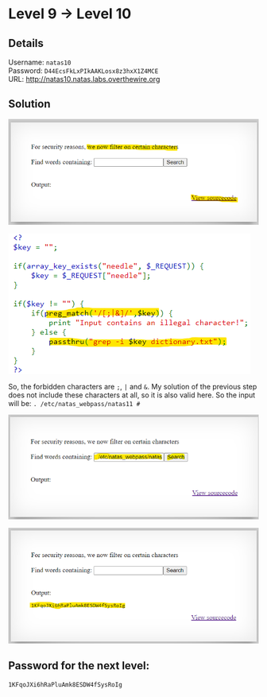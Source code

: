 # Level 9 → Level 10

## Details
Username: `natas10`<br />
Password: `D44EcsFkLxPIkAAKLosx8z3hxX1Z4MCE`<br />
URL:      http://natas10.natas.labs.overthewire.org

## Solution
<img src="./0.png"></img>

<img src="./1.png"></img>

So, the forbidden characters are `;`, `|` and `&`. My solution of the previous step does not include these characters at all, so it is also valid here. So the input will be: `. /etc/natas_webpass/natas11 #`

<img src="./2.png"></img>

<img src="./3.png"></img>

## Password for the next level:
```
1KFqoJXi6hRaPluAmk8ESDW4fSysRoIg
```
